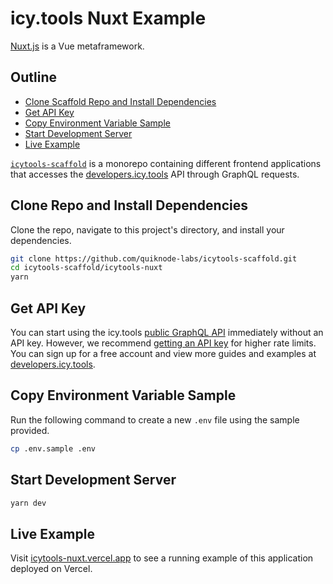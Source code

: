 # icy.tools Nuxt Example

[Nuxt.js](https://v3.nuxtjs.org/) is a Vue metaframework.

## Outline

* [Clone Scaffold Repo and Install Dependencies](#clone-scaffold-repo-and-install-dependencies)
* [Get API Key](#get-api-key)
* [Copy Environment Variable Sample](#copy-environment-variable-sample)
* [Start Development Server](#start-development-server)
* [Live Example](#live-example)

[`icytools-scaffold`](https://github.com/quiknode-labs/icytools-scaffold/) is a monorepo containing different frontend applications that accesses the [developers.icy.tools](https://developers.icy.tools/) API through GraphQL requests.

## Clone Repo and Install Dependencies

Clone the repo, navigate to this project's directory, and install your dependencies.

```bash
git clone https://github.com/quiknode-labs/icytools-scaffold.git
cd icytools-scaffold/icytools-nuxt
yarn
```

## Get API Key

You can start using the icy.tools [public GraphQL API](https://graphql.icy.tools/playground) immediately without an API key. However, we recommend [getting an API key](https://docs.icy.tools/developer-api/access) for higher rate limits. You can sign up for a free account and view more guides and examples at [developers.icy.tools](https://developers.icy.tools/).

## Copy Environment Variable Sample

Run the following command to create a new `.env` file using the sample provided.

```bash
cp .env.sample .env
```

## Start Development Server

```bash
yarn dev
```

## Live Example

Visit [icytools-nuxt.vercel.app](https://icytools-nuxt.vercel.app/) to see a running example of this application deployed on Vercel.
